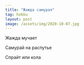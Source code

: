 ```yaml
---
title: "Жажда самурая"
tag: hokku
layout: post
image: /assets/img/2020-10-07.jpg
---
```


Жажда мучает

Самурай на распутье

Спрайт или кола